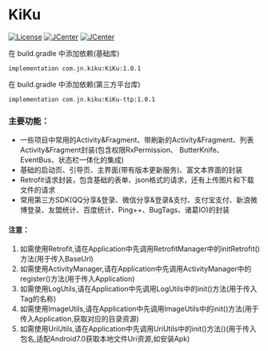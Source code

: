 # KiKu
[![License](https://img.shields.io/badge/License%20-Apache%202-337ab7.svg)](https://www.apache.org/licenses/LICENSE-2.0)
[![JCenter](https://img.shields.io/badge/%20Kiku.JCenter%20-1.0.1-5bc0de.svg)](https://bintray.com/jerrneon/maven/Kiku/_latestVersion)
[![JCenter](https://img.shields.io/badge/%20Kiku.ttp.JCenter%20-1.0.1-5bc0de.svg)](https://bintray.com/jerrneon/maven/Kiku-ttp/_latestVersion)

在 build.gradle 中添加依赖(基础库)

    implementation com.jn.kiku:KiKu:1.0.1
    
在 build.gradle 中添加依赖(第三方平台库)

    implementation com.jn.kiku:KiKu-ttp:1.0.1

### 主要功能：
* 一些项目中常用的Activity&Fragment、带刷新的Activity&Fragment、列表Activity&Fragment封装(包含权限RxPermission、
  ButterKnife、EventBus、状态栏一体化的集成)
* 基础的启动页、引导页、主界面(带有版本更新服务)、富文本界面的封装
* Retrofit请求封装，包含基础的表单、json格式的请求，还有上传图片和下载文件的请求
* 常用第三方SDK(QQ分享&登录、微信分享&登录&支付、支付宝支付、新浪微博登录、友盟统计、百度统计、Ping++、BugTags、诸葛IO)的封装

#### 注意：
1. 如需使用Retrofit,请在Application中先调用RetrofitManager中的initRetrofit()方法(用于传入BaseUrl)
2. 如需使用ActivityManager,请在Application中先调用ActivityManager中的register()方法(用于传入Application)
3. 如需使用LogUtils,请在Application中先调用LogUtils中的init()方法(用于传入Tag的名称)
4. 如需使用ImageUtils,请在Application中先调用ImageUtils中的init()方法(用于传入Application,获取对应的目录资源)
5. 如需使用UriUtils,请在Application中先调用UriUtils中的init()方法()(用于传入包名,适配Android7.0获取本地文件Uri资源,如安装Apk)


